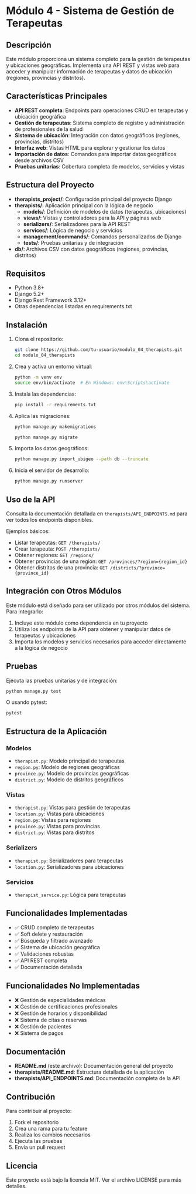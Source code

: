 # Módulo 4 - Sistema de Gestión de Terapeutas

## Descripción

Este módulo proporciona un sistema completo para la gestión de terapeutas y ubicaciones geográficas. Implementa una API REST y vistas web para acceder y manipular información de terapeutas y datos de ubicación (regiones, provincias y distritos).

## Características Principales

- **API REST completa**: Endpoints para operaciones CRUD en terapeutas y ubicación geográfica
- **Gestión de terapeutas**: Sistema completo de registro y administración de profesionales de la salud
- **Sistema de ubicación**: Integración con datos geográficos (regiones, provincias, distritos)
- **Interfaz web**: Vistas HTML para explorar y gestionar los datos
- **Importación de datos**: Comandos para importar datos geográficos desde archivos CSV
- **Pruebas unitarias**: Cobertura completa de modelos, servicios y vistas

## Estructura del Proyecto

- **therapists_project/**: Configuración principal del proyecto Django
- **therapists/**: Aplicación principal con la lógica de negocio
  - **models/**: Definición de modelos de datos (terapeutas, ubicaciones)
  - **views/**: Vistas y controladores para la API y páginas web
  - **serializers/**: Serializadores para la API REST
  - **services/**: Lógica de negocio y servicios
  - **management/commands/**: Comandos personalizados de Django
  - **tests/**: Pruebas unitarias y de integración
- **db/**: Archivos CSV con datos geográficos (regiones, provincias, distritos)

## Requisitos

- Python 3.8+
- Django 5.2+
- Django Rest Framework 3.12+
- Otras dependencias listadas en requirements.txt

## Instalación

1. Clona el repositorio:
   ```bash
   git clone https://github.com/tu-usuario/modulo_04_therapists.git
   cd modulo_04_therapists
   ```

2. Crea y activa un entorno virtual:
   ```bash
   python -m venv env
   source env/bin/activate  # En Windows: env\Scripts\activate
   ```

3. Instala las dependencias:
   ```bash
   pip install -r requirements.txt
   ```

4. Aplica las migraciones:
   ```bash
   python manage.py makemigrations
   ```

   ```bash
   python manage.py migrate
   ```

5. Importa los datos geográficos:
   ```bash
   python manage.py import_ubigeo --path db --truncate
   ```

6. Inicia el servidor de desarrollo:
   ```bash
   python manage.py runserver
   ```

## Uso de la API

Consulta la documentación detallada en `therapists/API_ENDPOINTS.md` para ver todos los endpoints disponibles.

Ejemplos básicos:

- Listar terapeutas: `GET /therapists/`
- Crear terapeuta: `POST /therapists/`
- Obtener regiones: `GET /regions/`
- Obtener provincias de una región: `GET /provinces/?region={region_id}`
- Obtener distritos de una provincia: `GET /districts/?province={province_id}`

## Integración con Otros Módulos

Este módulo está diseñado para ser utilizado por otros módulos del sistema. Para integrarlo:

1. Incluye este módulo como dependencia en tu proyecto
2. Utiliza los endpoints de la API para obtener y manipular datos de terapeutas y ubicaciones
3. Importa los modelos y servicios necesarios para acceder directamente a la lógica de negocio

## Pruebas

Ejecuta las pruebas unitarias y de integración:

```bash
python manage.py test
```

O usando pytest:

```bash
pytest
```

## Estructura de la Aplicación

### Modelos
- `therapist.py`: Modelo principal de terapeutas
- `region.py`: Modelo de regiones geográficas
- `province.py`: Modelo de provincias geográficas
- `district.py`: Modelo de distritos geográficos

### Vistas
- `therapist.py`: Vistas para gestión de terapeutas
- `location.py`: Vistas para ubicaciones
- `region.py`: Vistas para regiones
- `province.py`: Vistas para provincias
- `district.py`: Vistas para distritos

### Serializers
- `therapist.py`: Serializadores para terapeutas
- `location.py`: Serializadores para ubicaciones

### Servicios
- `therapist_service.py`: Lógica para terapeutas

## Funcionalidades Implementadas

- ✅ CRUD completo de terapeutas
- ✅ Soft delete y restauración
- ✅ Búsqueda y filtrado avanzado
- ✅ Sistema de ubicación geográfica
- ✅ Validaciones robustas
- ✅ API REST completa
- ✅ Documentación detallada

## Funcionalidades No Implementadas

- ❌ Gestión de especialidades médicas
- ❌ Gestión de certificaciones profesionales
- ❌ Gestión de horarios y disponibilidad
- ❌ Sistema de citas o reservas
- ❌ Gestión de pacientes
- ❌ Sistema de pagos

## Documentación

- **README.md** (este archivo): Documentación general del proyecto
- **therapists/README.md**: Estructura detallada de la aplicación
- **therapists/API_ENDPOINTS.md**: Documentación completa de la API

## Contribución

Para contribuir al proyecto:

1. Fork el repositorio
2. Crea una rama para tu feature
3. Realiza los cambios necesarios
4. Ejecuta las pruebas
5. Envía un pull request

## Licencia

Este proyecto está bajo la licencia MIT. Ver el archivo LICENSE para más detalles.